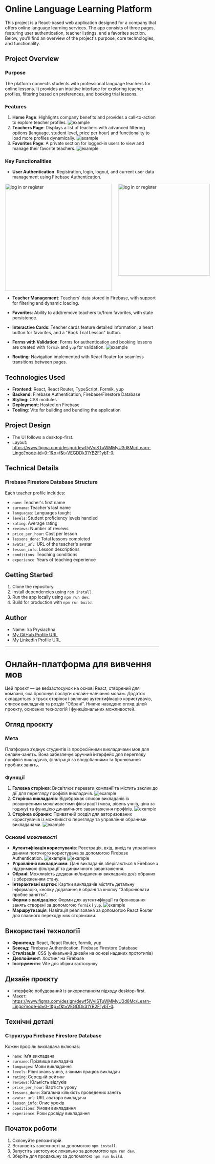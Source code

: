 # Online Language Learning Platform

This project is a React-based web application designed for a company that offers online language learning services. The app consists of three pages, featuring user authentication, teacher listings, and a favorites section. Below, you'll find an overview of the project's purpose, core technologies, and functionality.

## Project Overview

### Purpose

The platform connects students with professional language teachers for online lessons. It provides an intuitive interface for exploring teacher profiles, filtering based on preferences, and booking trial lessons.

### Features

1. **Home Page**: Highlights company benefits and provides a call-to-action to explore teacher profiles.
   ![example](./public/extraData/1.png "example")
2. **Teachers Page**: Displays a list of teachers with advanced filtering options (language, student level, price per hour) and functionality to load more profiles dynamically.
   ![example](./public/extraData/2.png "example")
3. **Favorites Page**: A private section for logged-in users to view and manage their favorite teachers.
   ![example](./public/extraData/3.png "example")

### Key Functionalities

- **User Authentication**: Registration, login, logout, and current user data management using Firebase Authentication.

<div style="display: flex; gap: 20px;">
<img src="./public/extraData/4.png" alt="log in or register" width="350" >
<img src="./public/extraData/5.png" alt="log in or register" width="300" >
</div>

- **Teacher Management**: Teachers' data stored in Firebase, with support for filtering and dynamic loading.
- **Favorites**: Ability to add/remove teachers to/from favorites, with state persistence.
- **Interactive Cards**: Teacher cards feature detailed information, a heart button for favorites, and a "Book Trial Lesson" button.
- **Forms with Validation**: Forms for authentication and booking lessons are created with `formik` and `yup` for validation.
  ![example](./public/extraData/6.png "example")

- **Routing**: Navigation implemented with React Router for seamless transitions between pages.

## Technologies Used

- **Frontend**: React, React Router, TypeScript, Formik, yup
- **Backend**: Firebase Authentication, Firebase/Firestore Database
- **Styling**: CSS modules
- **Deployment**: Hosted on Firebase
- **Tooling**: Vite for building and bundling the application

## Project Design

- The UI follows a desktop-first.
- Layout: https://www.figma.com/design/dewf5jVviSTuWMMyU3d8Mc/Learn-Lingo?node-id=0-1&p=f&t=VEGDDk31YB2F1ybT-0.

## Technical Details

### Firebase Firestore Database Structure

Each teacher profile includes:

- `name`: Teacher's first name
- `surname`: Teacher's last name
- `languages`: Languages taught
- `levels`: Student proficiency levels handled
- `rating`: Average rating
- `reviews`: Number of reviews
- `price_per_hour`: Cost per lesson
- `lessons_done`: Total lessons completed
- `avatar_url`: URL of the teacher's avatar
- `lesson_info`: Lesson descriptions
- `conditions`: Teaching conditions
- `experience`: Years of teaching experience

## Getting Started

1. Clone the repository.
2. Install dependencies using `npm install`.
3. Run the app locally using `npm run dev`.
4. Build for production with `npm run build`.

## Author

- Name: Ira Prysiazhna
- [My GitHub Profile URL](https://github.com/PrysiazhnaIra)
- [My LinkedIn Profile URL](https://www.linkedin.com/in/ira-prysiazhna/)

---

# Онлайн-платформа для вивчення мов

Цей проєкт — це вебзастосунок на основі React, створений для компанії, яка пропонує послуги онлайн-навчання мовам. Додаток складається з трьох сторінок і включає аутентифікацію користувачів, список викладачів та розділ "Обрані". Нижче наведено огляд цілей проєкту, основних технологій і функціональних можливостей.

## Огляд проєкту

### Мета

Платформа з’єднує студентів із професійними викладачами мов для онлайн-занять. Вона забезпечує зручний інтерфейс для перегляду профілів викладачів, фільтрації за вподобаннями та бронювання пробних занять.

### Функції

1. **Головна сторінка**: Висвітлює переваги компанії та містить заклик до дії для перегляду профілів викладачів.
   ![example](./public/extraData/1.png "example")
2. **Сторінка викладачів**: Відображає список викладачів із розширеними можливостями фільтрації (мова, рівень учнів, ціна за годину) та функцією динамічного завантаження профілів.
   ![example](./public/extraData/2.png "example")
3. **Сторінка обраних**: Приватний розділ для авторизованих користувачів із можливістю перегляду та управління обраними викладачами.
   ![example](./public/extraData/3.png "example")

### Основні можливості

- **Аутентифікація користувачів**: Реєстрація, вхід, вихід та управління даними поточного користувача за допомогою Firebase Authentication.
  ![example](./public/extraData/4.png "example")
  ![example](./public/extraData/5.png "example")
- **Управління викладачами**: Дані викладачів зберігаються в Firebase з підтримкою фільтрації та динамічного завантаження.
- **Обрані**: Можливість додавання/видалення викладачів до/з обраних із збереженням стану.
- **Інтерактивні картки**: Картки викладачів містять детальну інформацію, кнопку додавання в обрані та кнопку "Забронювати пробне заняття".
- **Форми з валідацією**: Форми для аутентифікації та бронювання занять створені за допомогою `formik` і `yup`.
  ![example](./public/extraData/6.png "example")
- **Маршрутизація**: Навігація реалізована за допомогою React Router для плавного переходу між сторінками.

## Використані технології

- **Фронтенд**: React, React Router, formik, yup
- **Бекенд**: Firebase Authentication, Firebase Firestore Database
- **Стилізація**: CSS (унікальний дизайн на основі наданих прототипів)
- **Деплоймент**: Хостинг на Firebase
- **Інструменти**: Vite для збірки застосунку

## Дизайн проєкту

- Інтерфейс побудований із використанням підходу desktop-first.
- Макет: https://www.figma.com/design/dewf5jVviSTuWMMyU3d8Mc/Learn-Lingo?node-id=0-1&p=f&t=VEGDDk31YB2F1ybT-0.

## Технічні деталі

### Структура Firebase Firestore Database

Кожен профіль викладача включає:

- `name`: Ім’я викладача
- `surname`: Прізвище викладача
- `languages`: Мови викладання
- `levels`: Рівні знань учнів, з якими працює викладач
- `rating`: Середній рейтинг
- `reviews`: Кількість відгуків
- `price_per_hour`: Вартість уроку
- `lessons_done`: Загальна кількість проведених занять
- `avatar_url`: URL аватара викладача
- `lesson_info`: Опис уроків
- `conditions`: Умови викладання
- `experience`: Роки досвіду викладання

## Початок роботи

1. Склонуйте репозиторій.
2. Встановіть залежності за допомогою `npm install`.
3. Запустіть застосунок локально за допомогою `npm run dev`.
4. Зберіть для продакшну за допомогою `npm run build`.
